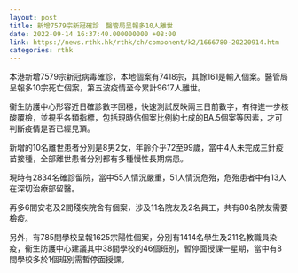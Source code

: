 ```yaml
---
layout: post
title: 新增7579宗新冠確診　醫管局呈報多10人離世
date: 2022-09-14 16:37:40.000000000 +08:00
link: https://news.rthk.hk/rthk/ch/component/k2/1666780-20220914.htm
categories: rthk
---
```


本港新增7579宗新冠病毒確診，本地個案有7418宗，其餘161是輸入個案。醫管局呈報多10宗死亡個案，第五波疫情至今累計9617人離世。

衞生防護中心形容近日確診數字回穩，快速測試反映兩三日前數字，有待進一步核酸覆檢，並視乎各類指標，包括現時佔個案比例約七成的BA.5個案等因素，才可判斷疫情是否已經見頂。

新增的10名離世患者分別是8男2女，年齡介乎72至99歲，當中4人未完成三針疫苗接種，全部離世患者分別都有多種慢性長期病患。

現時有2834名確診留院，當中55人情況嚴重，51人情況危殆，危殆患者中有13人在深切治療部留醫。

再多6間安老及2間殘疾院舍有個案，涉及11名院友及2名員工，共有80名院友需要檢疫。

另外，有785間學校呈報1625宗陽性個案，分別有1414名學生及211名教職員染疫，衞生防護中心建議其中38間學校的46個班別，暫停面授課一星期，當中有8間學校多於1個班別需暫停面授課。
